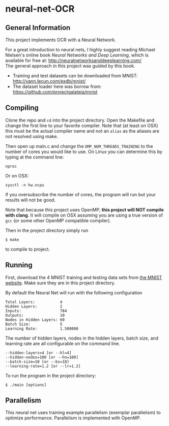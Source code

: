 # neural-net-OCR

## General Information
This project implements OCR with a Neural Network.

For a great introduction to neural nets, I highly suggest reading Michael Nielsen's online book
_Neural Networks and Deep Learning_, which is available for free at: http://neuralnetworksanddeeplearning.com/  
The general approach in this project was guided by this book.

  - Training and test datasets can be downloaded from MNIST: http://yann.lecun.com/exdb/mnist/
  - The dataset loader here was borrow from: https://github.com/projectgalateia/mnist

## Compiling
Clone the repo and `cd` into the project directory. Open the Makefile and change the first line to
your favorite compiler. Note that (at least on OSX) this must be the actual compiler name and not
an `alias` as the aliases are not resolved using make.

Then open up main.c and change the `OMP_NUM_THREADS_TRAINING` to the number of cores you would like
to use.
On Linux you can determine this by typing at the command line:
```
nproc
```
Or on OSX:
```
sysctl -n hw.ncpu
```

If you oversubscribe the number of cores, the program will run but your results will not be good.

Note that because this project uses OpenMP, **this project will NOT compile with clang**. It will compile on OSX assuming you are using a true version of `gcc` (or some other OpenMP compatible compiler).

Then in the project directory simply run

    $ make

to compile to project.

## Running

First, download the 4 MNIST training and testing data sets from [the MNIST website](http://yann.lecun.com/exdb/mnist/). Make sure they are in this project directory.

By default the Neural Net will run with the following configuration

    Total Layers:           4
    Hidden Layers:          2
    Inputs:                 784
    Outputs:                10
    Nodes in Hidden Layers: 60
    Batch Size:             5
    Learning Rate:          1.500000

The number of hidden layers, nodes in the hidden layers, batch size, and learning rate are all configurable on the command line.

    --hidden-layers=4 [or --hl=4]
    --hidden-nodes=100 [or --hn=100]
    --batch-size=10 [or --bs=10]
    --learning-rate=1.2 [or --lr=1.2]

To run the program in the project directory:

    $ ./main [options]

## Parallelism
This neural net uses training example parallelism (exemplar parallelism) to optimize performance. Parallelism is implemented with OpenMP.
